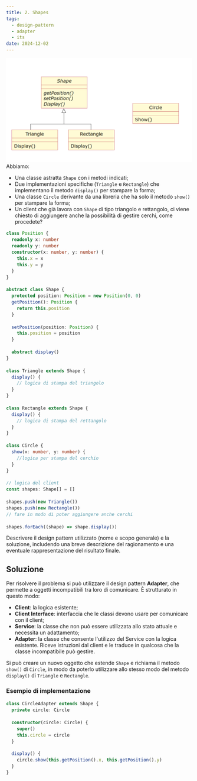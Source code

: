```yaml
---
title: 2. Shapes
tags:
  - design-pattern
  - adapter
  - its
date: 2024-12-02
---
```


![shapes](../../../../assets/its-web-fullstack/design-pattern/shapes.png)
Abbiamo:

- Una classe astratta `Shape` con i metodi indicati;
- Due implementazioni specifiche (`Triangle` e `Rectangle`) che implementano il metodo `display()` per stampare la forma;
- Una classe `Circle` derivante da una libreria che ha solo il metodo `show()` per stampare la forma;
- Un client che già lavora con `Shape` di tipo triangolo e rettangolo, ci viene chiesto di aggiungere anche la possibilità di gestire cerchi, come procedete?

```ts
class Position {
  readonly x: number
  readonly y: number
  constructor(x: number, y: number) {
    this.x = x
    this.y = y
  }
}

abstract class Shape {
  protected position: Position = new Position(0, 0)
  getPosition(): Position {
    return this.position
  }

  setPosition(position: Position) {
    this.position = position
  }

  abstract display()
}

class Triangle extends Shape {
  display() {
    // logica di stampa del triangolo
  }
}

class Rectangle extends Shape {
  display() {
    // logica di stampa del rettangolo
  }
}

class Circle {
  show(x: number, y: number) {
    //logica per stampa del cerchio
  }
}

// logica del client
const shapes: Shape[] = []

shapes.push(new Triangle())
shapes.push(new Rectangle())
// fare in modo di poter aggiungere anche cerchi

shapes.forEach((shape) => shape.display())
```

Descrivere il design pattern utilizzato (nome e scopo generale) e la soluzione, includendo una breve descrizione del ragionamento e una eventuale rappresentazione del risultato finale.

## Soluzione

Per risolvere il problema si può utilizzare il design pattern **Adapter**, che permette a oggetti incompatibili tra loro di comunicare. È strutturato in questo modo:

- **Client**: la logica esistente;
- **Client Interface**: interfaccia che le classi devono usare per comunicare con il client;
- **Service**: la classe che non può essere utilizzata allo stato attuale e necessita un adattamento;
- **Adapter**: la classe che consente l'utilizzo del Service con la logica esistente. Riceve istruzioni dal client e le traduce in qualcosa che la classe incompatibile può gestire.

Si può creare un nuovo oggetto che estende `Shape` e richiama il metodo `show()` di `Circle`, in modo da poterlo utilizzare allo stesso modo del metodo `display()` di `Triangle` e `Rectangle`.

### Esempio di implementazione

```ts
class CircleAdapter extends Shape {
  private circle: Circle

  constructor(circle: Circle) {
    super()
    this.circle = circle
  }

  display() {
    circle.show(this.getPosition().x, this.getPosition().y)
  }
}
```
